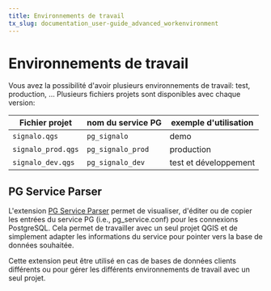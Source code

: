 ```yaml
---
title: Environnements de travail
tx_slug: documentation_user-guide_advanced_workenvironment
---
```


# Environnements de travail

Vous avez la possibilité d'avoir plusieurs environnements de travail: test, production, …
Plusieurs fichiers projets sont disponibles avec chaque version:

| Fichier projet | nom du service PG     | exemple d'utilisation |
| ------------- | ---------------------- | --------------------- |
| `signalo.qgs` | `pg_signalo`           | demo                  |
| `signalo_prod.qgs` | `pg_signalo_prod` | production            |
| `signalo_dev.qgs` | `pg_signalo_dev`   | test et développement |


## PG Service Parser

L'extension [PG Service Parser](https://github.com/opengisch/qgis-pg-service-parser-plugin) permet de visualiser, d'éditer ou de copier les entrées du service PG (i.e., pg_service.conf) pour les connexions PostgreSQL. Cela permet de travailler avec un seul projet QGIS et de simplement adapter les informations du service pour pointer vers la base de données souhaitée.

Cette extension peut être utilisé en cas de bases de données clients différents ou pour gérer les différents environnements de travail avec un seul projet.
